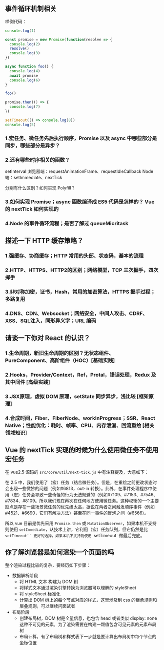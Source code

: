## 事件循环机制相关
样例代码：
``` javascript
console.log(1)

const promise = new Promise(function(resolve => {
  console.log(2)
  resolve()
  console.log(3)
})

async function foo() {
  console.log(4)
  await promise
  console.log(6)
}

foo()

promise.then(() => {
  console.log(7)
})

setTimeout(() => console.log(8))
console.log(5)
```

### 1.宏任务、微任务先后执行顺序，Promise 以及 async 中哪些部分是同步，哪些部分是异步？


### 2.还有哪些时序相关的函数？
setInterval
浏览器端：requestAnimationFrame、requestIdleCallback
Node 端：setImmediate、nextTick

分别有什么区别？如何实现 Polyfill？


### 3.如何实现 Promise；async 函数编译成 ES5 代码是怎样的？ Vue 的 nextTick 如何实现的



### 4.Node 的事件循环流程；是否了解过 queueMicritask



## 描述一下 HTTP 缓存策略？
### 1.强缓存、协商缓存；HTTP 常用的头部、状态码，基本的流程

### 2.HTTP、HTTPS、HTTP2的区别；网络模型，TCP 三次握手，四次挥手

### 3.非对称加密，证书，Hash，常用的加密算法，HTTPS 握手过程；多路复用

### 4.DNS、CDN、Websocket；网络安全，中间人攻击、CDRF、XSS、SQL注入，同形异义字；URL 编码


## 请谈一下你对 React 的认识？
### 1.生命周期，新旧生命周期的区别？无状态组件、 PureComponent、高阶组件（HOC）[基础实践]

### 2.Hooks，Provider/Context，Ref，Protal，错误处理，Redux 及其中间件 [高级实践]

### 3.JSX原理，虚拟 DOM 原理，setState 同步异步，浅比较 [框架原理]


### 4.合成时间，Fiber、FiberNode、workInProgress；SSR、React Native；性能优化：耗时、帧率、CPU、内存泄漏、回流重绘 [相关领域知识]

## Vue 的 nextTick 实现的时候为什么使用微任务不使用宏任务
在 vue2.5 源码的 `src/core/util/next-tick.js` 中有注释提及，大意如下：

在 2.5 中，我们使用了（宏）任务（结合微任务）。但是，在重绘之前更改状态时会出现一些微妙的问题（例如#6813，out-in 转换）。此外，在事件处理程序中使用（宏）任务会导致一些奇怪的行为无法规避的（例如#7109、#7153、#7546、#7834、#8109。所以我们现在再次在任何地方使用微任务。这种权衡的一个主要缺点是存在一些场景微任务的优先级太高，据说在两者之间触发顺序事件（例如#4521、#6690，它们有解决方法）甚至在同一事件的冒泡之间（#6566）。

所以 vue 目前是优先采用 `Promise.then` 或 `MutationObserver`，如果本机不支持则使用 `setImmediate`，从技术上讲，它利用（宏）任务队列，但它仍然是比 `setTimeout`` 更好的选择，如果本机不支持则使用 `setTimeout` 做最后兜底。


## 你了解浏览器是如何渲染一个页面的吗
整个渲染过程比较的复杂，要经历如下步骤：
- 数据解析阶段
  - 将 HTML 文本 构建为 DOM 树
  - 将样式文本通过渲染引擎转换为浏览器可以理解的 styleSheet
  - 将 styleSheet 标准化
  - 计算出 DOM 树上的每个节点对应的样式，这里涉及到 css 的继承规则和层叠规则，可以继续问面试者
- 布局阶段
  - 创建布局树，DOM 树是全量信息，也包含 head 或者类似 display: none 这种不可见的元素，为了渲染需要在构建一颗值包含可见元素的元素布局树
  - 布局计算，有了布局树和样式表下一步就是要计算出布局树中每个节点的坐标位置